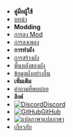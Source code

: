 - **คู่มือผู้ใช้**
- [บทนำ](./)
- **Modding**
- [การลง Mod](installing-mods)
- [การลงเพลง](installing-songs)
- **การทำผัง**
- [การสร้างผัง](creating-charts)
- [พื้นหลังของผัง](chart-backgrounds)
- [ข้อมูลผังอย่างอื่น](misc-charting-info)
- **เพิ่มเติม**
- [คำถามที่พบบ่อย](faq)
- **ลิงค์**
- [![Discord](https://icongr.am/simple/discord.svg?colored&size=16)Discord](https://discord.gg/KVzKRsbetJ)
- [![GitHub](https://icongr.am/simple/github.svg?color=808080&size=16)GitHub](https://github.com/tc-mods/TromboneChampModdingWiki)
- [![แปลภาษา](https://icongr.am/material/translate.svg?color=808080&size=16)แปลภาษา](https://crowdin.com/project/trombone-champ-modding-wiki)
- [เกี่ยวกับ](about)
